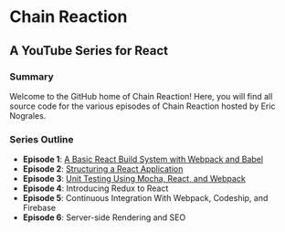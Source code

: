 # Chain Reaction

## A YouTube Series for React

### Summary

Welcome to the GitHub home of Chain Reaction! Here, you will find all source code for the various episodes of Chain Reaction hosted by Eric Nograles.

### Series Outline

* **Episode 1**: [A Basic React Build System with Webpack and Babel](https://github.com/ericnograles/chain-reaction.youtube/tree/episode-1)
* **Episode 2**: [Structuring a React Application](https://github.com/ericnograles/chain-reaction.youtube/tree/episode-2)
* **Episode 3**: [Unit Testing Using Mocha, React, and Webpack](https://github.com/ericnograles/chain-reaction.youtube/tree/episode-3)
* **Episode 4**: Introducing Redux to React
* **Episode 5**: Continuous Integration With Webpack, Codeship, and Firebase 
* **Episode 6**: Server-side Rendering and SEO

